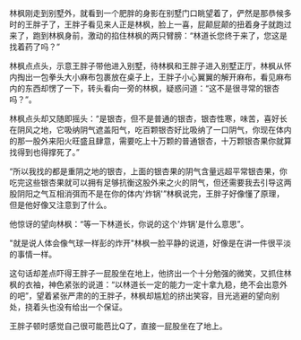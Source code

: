 林枫刚走到别墅外，就看到一个肥胖的身影在别墅门口眺望着了，俨然是那恭候多时的王胖子了，王胖子看见来人正是林枫，脸上一喜，屁颠屁颠的扭着身子就跑过来了，跑到林枫身前，激动的掐住林枫的两只臂膀：“林道长您终于来了，您这是找着药了吗？”

林枫点点头，示意王胖子带他进入别墅，待林枫和王胖子进入别墅正厅，林枫从怀内掏出一包拳头大小麻布包裹放在桌子上，王胖子小心翼翼的解开麻布，看见麻布内的东西却愣了一下，转头看向一旁的林枫，疑惑问道：“这不是很寻常的银杏吗？”。

林枫点头却又随即摇头：“是银杏，但不是普通的银杏，银杏性寒，味苦，喜好长在阴风之地，它吸纳阴气遮盖阳气，吃百颗银杏好比吸纳了一口阴气，你现在体内的那一股外来阳火旺盛且肆意，需要吃上十万颗的普通银杏，十万颗银杏果你就算找得到也得撑死了。”

“所以我找的都是重阴之地的银杏，上面的银杏果的阴气含量远超平常银杏果，你吃完这些银杏果就可以拥有足够抗衡这股外来之火的阴气，但还需要我去引导这两股阴阳之气互相消弭而不是在你的体内'炸锅'”林枫说完，王胖子好像懂了原理，但是他好像又注意到了什么。

他惊讶的望向林枫：“等一下林道长，你说的这个'炸锅'是什么意思”。

"就是说人体会像气球一样彭的炸开"林枫一脸平静的说道，好像是在讲一件很平淡的事情一样。

这句话却差点吓得王胖子一屁股坐在地上，他挤出一个十分勉强的微笑，又抓住林枫的衣袖，神色紧张的说道：“以林道长一定的能力一定十拿九稳，绝不会出意外的吧”，望着紧张严肃的的王胖子，林枫却尴尬的挤出笑容，目光逃避的望向别处，挠着头也没有给出一个保证。

王胖子顿时感觉自己很可能芭比Q了，直接一屁股坐在了地上。
